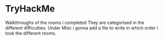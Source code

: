 # TryHackMe
Walkthroughs of the rooms i completed
They are categorised in the different difficulties.
Under Misc i gonna add a file to write in which order i took the different rooms.
